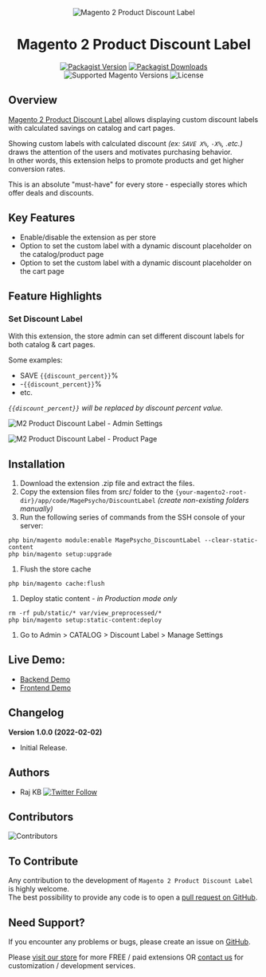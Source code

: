 <div align="center">

![Magento 2 Product Discount Label](https://i.imgur.com/d8QEHRb.png)
# Magento 2 Product Discount Label

</div>

<div align="center">

[![Packagist Version](https://img.shields.io/github/v/tag/MagePsycho/magento2-product-discount-label?logo=packagist&sort=semver&label=packagist&style=for-the-badge)](https://packagist.org/packages/magepsycho/magento2-module-product-discount-label)
[![Packagist Downloads](https://img.shields.io/packagist/dt/magepsycho/magento2-discountlabel.svg?logo=composer&style=for-the-badge)](https://packagist.org/packages/magepsycho/magento2-module-product-discount-label/stats)
![Supported Magento Versions](https://img.shields.io/badge/magento-%202.3_|_2.4-brightgreen.svg?logo=magento&longCache=true&style=for-the-badge)
![License](https://img.shields.io/badge/license-MIT-green?color=%23234&style=for-the-badge)

</div>

## Overview
[Magento 2 Product Discount Label](https://www.magepsycho.com/magento2-product-discount-label.html) allows displaying custom discount labels with calculated savings on catalog and cart pages.

Showing custom labels with calculated discount *(ex: `SAVE X%`, `-X%`, .etc.)* draws the attention of the users and motivates purchasing behavior.  
In other words, this extension helps to promote products and get higher conversion rates.

This is an absolute "must-have" for every store - especially stores which offer deals and discounts.

## Key Features
* Enable/disable the extension as per store
* Option to set the custom label with a dynamic discount placeholder on the catalog/product page
* Option to set the custom label with a dynamic discount placeholder on the cart page

## Feature Highlights

### Set Discount Label
With this extension, the store admin can set different discount labels for both catalog & cart pages.

Some examples:
* SAVE `{{discount_percent}}`%
* -`{{discount_percent}}`%
* etc.

*`{{discount_percent}}` will be replaced by discount percent value.*

![M2 Product Discount Label - Admin Settings](https://www.magepsycho.com/media/catalog/product/2/0/20-m2-discount-label-admin-label-settings_1.png)

![M2 Product Discount Label - Product Page](https://www.magepsycho.com/media/catalog/product/5/0/50-m2-discount-label-storefront-samples.png)

## Installation
1. Download the extension .zip file and extract the files.
1. Copy the extension files from src/ folder to the `{your-magento2-root-dir}/app/code/MagePsycho/DiscountLabel` *(create non-existing folders manually)*
1. Run the following series of commands from the SSH console of your server:
```
php bin/magento module:enable MagePsycho_DiscountLabel --clear-static-content
php bin/magento setup:upgrade
```
1. Flush the store cache
```
php bin/magento cache:flush
```
1. Deploy static content - *in Production mode only*
```
rm -rf pub/static/* var/view_preprocessed/*
php bin/magento setup:static-content:deploy
```
1. Go to Admin > CATALOG > Discount Label > Manage Settings

## Live Demo:

* [Backend Demo](http://m2default.mage-expo.com/savvy-shoulder-tote.html)
* [Frontend Demo](http://m2default.mage-expo.com/admin_m2demo/?module=discountlabel)

## Changelog

**Version 1.0.0 (2022-02-02)**

* Initial Release.

## Authors
- Raj KB [![Twitter Follow](https://img.shields.io/twitter/follow/rajkbnp.svg?style=social)](https://twitter.com/rajkbnp)

## Contributors

![Contributors](https://contrib.rocks/image?repo=MagePsycho/magento2-product-discount-label)

## To Contribute
Any contribution to the development of `Magento 2 Product Discount Label` is highly welcome.  
The best possibility to provide any code is to open a [pull request on GitHub](https://github.com/MagePsycho/magento2-product-discount-label/pulls).

## Need Support?
If you encounter any problems or bugs, please create an issue on [GitHub](https://github.com/MagePsycho/magento2-product-discount-label/issues).

Please [visit our store](https://www.magepsycho.com/extensions/magento-2.html) for more FREE / paid extensions OR [contact us](https://magepsycho.com/contact) for customization / development services.